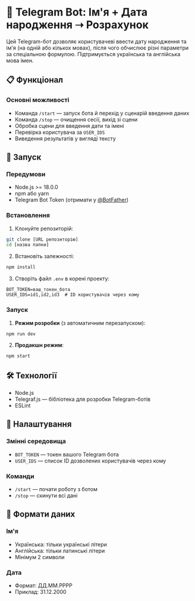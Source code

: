 # 🧠 Telegram Bot: Ім'я + Дата народження ➝ Розрахунок

Цей Telegram-бот дозволяє користувачеві ввести дату народження та ім'я (на одній або кількох мовах), після чого обчислює різні параметри за спеціальною формулою. Підтримується українська та англійська мова імен.

## 📋 Функціонал

### Основні можливості
- Команда `/start` — запуск бота й перехід у сценарій введення даних
- Команда `/stop` — очищення сесії, вихід зі сцени
- Обробка сцени для введення дати та імені
- Перевірка користувача за `USER_IDS`
- Виведення результатів у вигляді тексту

## 🚀 Запуск

### Передумови

- Node.js >= 18.0.0
- npm або yarn
- Telegram Bot Token (отримати у [@BotFather](https://t.me/BotFather))

### Встановлення

1. Клонуйте репозиторій:
```bash
git clone [URL репозиторію]
cd [назва папки]
```

2. Встановіть залежності:
```bash
npm install
```

3. Створіть файл `.env` в корені проекту:
```env
BOT_TOKEN=ваш_токен_бота
USER_IDS=id1,id2,id3  # ID користувачів через кому
```

### Запуск

1. **Режим розробки** (з автоматичним перезапуском):
```bash
npm run dev
```

2. **Продакшн режим**:
```bash
npm start
```

## 🛠 Технології

- Node.js
- Telegraf.js — бібліотека для розробки Telegram-ботів
- ESLint

## 🔧 Налаштування

### Змінні середовища

- `BOT_TOKEN` — токен вашого Telegram бота
- `USER_IDS` — список ID дозволених користувачів через кому

### Команди

- `/start` — почати роботу з ботом
- `/stop` — скинути всі дані

## 📝 Формати даних

### Ім'я
- Українська: тільки українські літери
- Англійська: тільки латинські літери
- Мінімум 2 символи

### Дата
- Формат: ДД.ММ.РРРР
- Приклад: 31.12.2000
